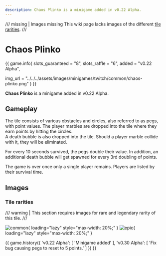 ```yaml
---
description: Chaos Plinko is a minigame added in v0.22 Alpha.
---
```


/// missing | Images missing
This wiki page lacks images of the different [tile rarities](#tile-rarities).
///

# Chaos Plinko

{{ game.info(
  slots_guaranteed = "8",
  slots_raffle     = "6",
  added            = "v0.22 Alpha",
  
  img_url = "../../../assets/images/minigames/twitch/common/chaos-plinko.png"
) }}

**Chaos Plinko** is a minigame added in v0.22 Alpha.

## Gameplay

The tile consists of various obstacles and circles, also referred to as pegs, with point values. The player marbles are dropped into the tile where they earn points by hitting the circles.  
A death bubble is also dropped into the tile. Should a player marble collide with it, they will be eliminated.

For every 10 seconds survived, the pegs double their value. In addition, an additional death bubble will get spawned for every 3rd doubling of points.

The game is over once only a single player remains. Players are listed by their survival time.

## Images

### Tile rarities

/// warning |
This section requires images for rare and legendary rarity of this tile.
///

![common](../../assets/images/minigames/twitch/common/chaos-plinko.png "Common rarity version"){ loading="lazy" style="max-width: 20%;" }
![epic](../../assets/images/minigames/twitch/epic/chaos-plinko.png){ loading="lazy" style="max-width: 20%;" }

<!--
![rare](../../assets/images/minigames/twitch/rare/chaos-plinko.png "Rare rarity verion"){ loading="lazy" style="max-width: 25%;" }
-->
<!--
![legendary](../../assets/images/minigames/twitch/legendary/chaos-plinko.png){ loading="lazy" style="max-width: 25%;" }
-->

{{ game.history({
    'v0.22 Alpha': [
        'Minigame added'
    ],
    'v0.30 Alpha': [
      'Fix bug causing pegs to reset to 5 points.'
    ]
}) }}
